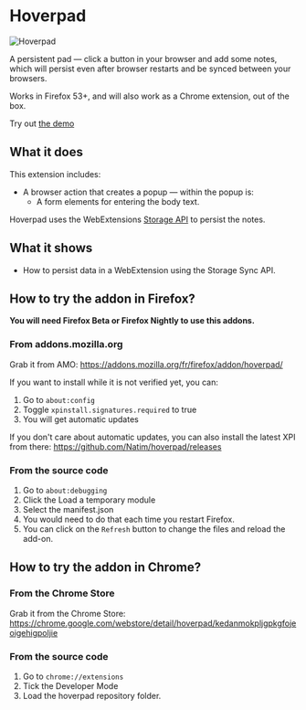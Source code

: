 # Hoverpad

![Hoverpad](https://cloud.githubusercontent.com/assets/229453/22067769/f0b61f04-dd92-11e6-8c3b-3360963144a8.png)

A persistent pad — click a button in your browser and add some notes,
which will persist even after browser restarts and be synced between
your browsers.

Works in Firefox 53+, and will also work as a Chrome extension, out of
the box.

Try out [the demo](https://mozilla-services.github.io/hoverpad/)

## What it does

This extension includes:

* A browser action that creates a popup — within the popup is:
	* A form elements for entering the body text.
		
Hoverpad uses the WebExtensions
[Storage API](https://developer.mozilla.org/en-US/Add-ons/WebExtensions/API/storage)
to persist the notes.

## What it shows

* How to persist data in a WebExtension using the Storage Sync API.

## How to try the addon in Firefox?

**You will need Firefox Beta or Firefox Nightly to use this addons.**

### From addons.mozilla.org

Grab it from AMO: https://addons.mozilla.org/fr/firefox/addon/hoverpad/

If you want to install while it is not verified yet, you can:

1. Go to `about:config`
2. Toggle `xpinstall.signatures.required` to true
3. You will get automatic updates

If you don't care about automatic updates, you can also install the latest XPI from there: https://github.com/Natim/hoverpad/releases

### From the source code

1. Go to `about:debugging`
2. Click the Load a temporary module
3. Select the manifest.json
4. You would need to do that each time you restart Firefox.
5. You can click on the `Refresh` button to change the files and reload the add-on.

## How to try the addon in Chrome?


### From the Chrome Store

Grab it from the Chrome Store: https://chrome.google.com/webstore/detail/hoverpad/kedanmokpljgpkgfojeoigehigpoljie

### From the source code

1. Go to ``chrome://extensions``
2. Tick the Developer Mode
3. Load the hoverpad repository folder.
